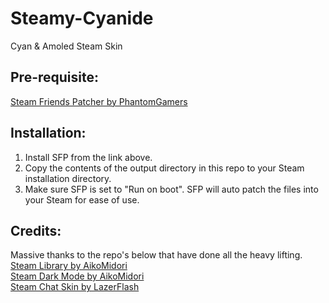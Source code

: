 # Steamy-Cyanide

Cyan &amp; Amoled Steam Skin

## Pre-requisite:
[Steam Friends Patcher by PhantomGamers](https://github.com/PhantomGamers/SFP/)

## Installation:
1. Install SFP from the link above.
2. Copy the contents of the output directory in this repo to your Steam installation directory.
3. Make sure SFP is set to "Run on boot". SFP will auto patch the files into your Steam for ease of use.

## Credits:
Massive thanks to the repo's below that have done all the heavy lifting. <br>
[Steam Library by AikoMidori](https://github.com/AikoMidori/steam-library)<br>
[Steam Dark Mode by AikoMidori](https://github.com/AikoMidori/steam-dark-mode)<br>
[Steam Chat Skin by LazerFlash](https://github.com/LaserFlash/steam-chat-skin)